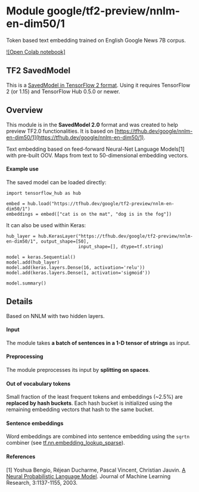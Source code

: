 # Module google/tf2-preview/nnlm-en-dim50/1
Token based text embedding trained on English Google News
7B corpus.

<!-- dataset: google-news -->
<!-- asset-path: legacy -->
<!-- language: en -->
<!-- task: text-embedding -->
<!-- network-architecture: nnlm -->
<!-- fine-tunable: true -->
<!-- format: saved_model_2 -->


[![Open Colab notebook]](https://colab.research.google.com/github/tensorflow/hub/blob/master/examples/colab/tf2_text_classification.ipynb)

## TF2 SavedModel

This is a [SavedModel in TensorFlow 2
format](https://www.tensorflow.org/hub/tf2_saved_model).
Using it requires TensorFlow 2 (or 1.15) and TensorFlow Hub 0.5.0 or newer.

## Overview
This module is in the **SavedModel 2.0** format and was created to help preview
TF2.0 functionalities. It is based on [https://tfhub.dev/google/nnlm-en-dim50/1](https://tfhub.dev/google/nnlm-en-dim50/1).

Text embedding based on feed-forward Neural-Net Language Models[1] with
pre-built OOV. Maps from text to 50-dimensional embedding vectors.

#### Example use
The saved model can be loaded directly:

```
import tensorflow_hub as hub

embed = hub.load("https://tfhub.dev/google/tf2-preview/nnlm-en-dim50/1")
embeddings = embed(["cat is on the mat", "dog is in the fog"])
```

It can also be used within Keras:

```
hub_layer = hub.KerasLayer("https://tfhub.dev/google/tf2-preview/nnlm-en-dim50/1", output_shape=[50], 
                           input_shape=[], dtype=tf.string)

model = keras.Sequential()
model.add(hub_layer)
model.add(keras.layers.Dense(16, activation='relu'))
model.add(keras.layers.Dense(1, activation='sigmoid'))

model.summary()
```

## Details
Based on NNLM with two hidden layers.

#### Input
The module takes **a batch of sentences in a 1-D tensor of strings** as input.

#### Preprocessing
The module preprocesses its input by **splitting on spaces**.

#### Out of vocabulary tokens
Small fraction of the least frequent tokens and embeddings (~2.5%) are
**replaced by hash buckets**. Each hash bucket is initialized using the remaining
embedding vectors that hash to the same bucket.

#### Sentence embeddings
Word embeddings are combined into sentence embedding using the `sqrtn` combiner
(see [tf.nn.embedding_lookup_sparse](https://www.tensorflow.org/api_docs/python/tf/nn/embedding_lookup_sparse)).

#### References
[1] Yoshua Bengio, Réjean Ducharme, Pascal Vincent, Christian Jauvin.
[A Neural Probabilistic Language Model](http://www.jmlr.org/papers/volume3/bengio03a/bengio03a.pdf).
Journal of Machine Learning Research, 3:1137-1155, 2003.
